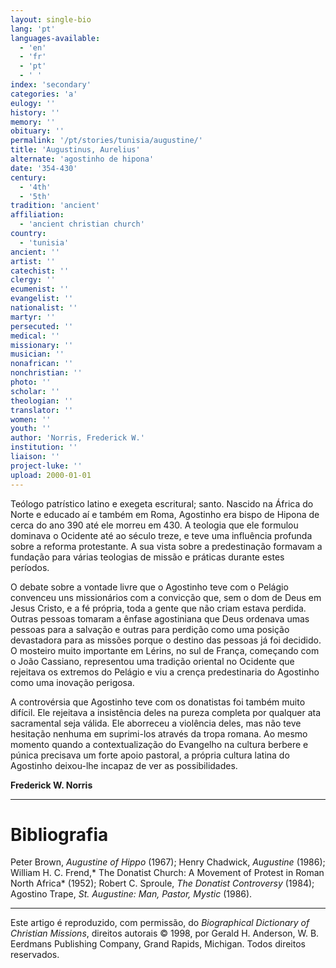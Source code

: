 ```yaml
---
layout: single-bio
lang: 'pt'
languages-available:
  - 'en'
  - 'fr'
  - 'pt'
  - ' '
index: 'secondary'
categories: 'a'
eulogy: ''
history: ''
memory: ''
obituary: ''
permalink: '/pt/stories/tunisia/augustine/'
title: 'Augustinus, Aurelius'
alternate: 'agostinho de hipona'
date: '354-430'
century:
  - '4th'
  - '5th'
tradition: 'ancient'
affiliation:
  - 'ancient christian church'
country:
  - 'tunisia'
ancient: ''
artist: ''
catechist: ''
clergy: ''
ecumenist: ''
evangelist: ''
nationalist: ''
martyr: ''
persecuted: ''
medical: ''
missionary: ''
musician: ''
nonafrican: ''
nonchristian: ''
photo: ''
scholar: ''
theologian: ''
translator: ''
women: ''
youth: ''
author: 'Norris, Frederick W.'
institution: ''
liaison: ''
project-luke: ''
upload: 2000-01-01
---
```



Teólogo patrístico latino e exegeta escritural; santo. Nascido na África do Norte e educado aí e também em Roma, Agostinho era bispo de Hipona de cerca do ano 390 até ele morreu em 430. A teologia que ele formulou dominava o Ocidente até ao século treze, e teve uma influência profunda sobre a reforma protestante. A sua vista sobre a predestinação formavam a fundação para várias teologias de missão e práticas durante estes períodos.

O debate sobre a vontade livre que o Agostinho teve com o Pelágio convenceu uns missionários com a convicção que, sem o dom de Deus em Jesus Cristo, e a fé própria, toda a gente que não criam estava perdida. Outras pessoas tomaram a ênfase agostiniana que Deus ordenava umas pessoas para a salvação e outras para perdição como uma posição devastadora para as missões porque o destino das pessoas já foi decidido. O mosteiro muito importante em Lérins, no sul de França, começando com o João Cassiano, representou uma tradição oriental no Ocidente que rejeitava os extremos do Pelágio e viu a crença predestinaria do Agostinho como uma inovação perigosa.

A controvérsia que Agostinho teve com os donatistas foi também muito difícil. Ele rejeitava a insistência deles na pureza completa por qualquer ata sacramental seja válida. Ele aborreceu a violência deles, mas não teve hesitação nenhuma em suprimi-los através da tropa romana. Ao mesmo momento quando a contextualização do Evangelho na cultura berbere e púnica precisava um forte apoio pastoral, a própria cultura latina do Agostinho deixou-lhe incapaz de ver as possibilidades.

**Frederick W. Norris**

---

# Bibliografia
Peter Brown, *Augustine of Hippo* (1967); Henry Chadwick, *Augustine* (1986); William H. C. Frend,* The Donatist Church: A Movement of Protest in Roman North Africa* (1952); Robert C. Sproule, *The Donatist Controversy* (1984); Agostino Trape, *St. Augustine: Man, Pastor, Mystic* (1986).

---

Este artigo é reproduzido, com permissão, do *Biographical Dictionary of Christian Missions*, direitos autorais © 1998, por Gerald H. Anderson, W. B. Eerdmans Publishing Company, Grand Rapids, Michigan. Todos direitos reservados.
